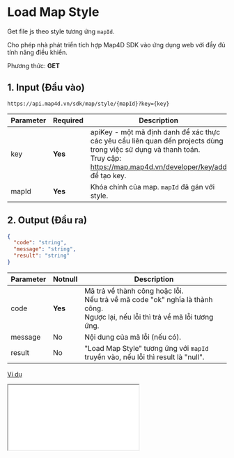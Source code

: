 #  Load Map Style
Get file js theo style tương ứng `mapId`.

Cho phép nhà phát triển tích hợp Map4D SDK vào ứng dụng web với đầy đủ tính năng điều khiển. 

Phương thức: **GET**
## 1. Input (Đầu vào)
```
https://api.map4d.vn/sdk/map/style/{mapId}?key={key}
```
| Parameter | Required | Description                                                                                                                                                                       |
|-----------|----------|-----------------------------------------------------------------------------------------------------------------------------------------------------------------------------------|
| key       |  **Yes** | apiKey - một mã định danh để xác thực các yêu cầu liên quan đến projects dùng trong việc sử dụng và thanh toán. <br>Truy cập: https://map.map4d.vn/developer/key/add để tạo key. |
| mapId     |  **Yes** | Khóa chính của map. `mapId` đã gán với style.                                                                                                                                     |
## 2. Output (Đầu ra)
```json
{
  "code": "string",
  "message": "string",
  "result": "string"
}
```
| Parameter | Notnull | Description                                                                                                                       |
|-----------|---------|-----------------------------------------------------------------------------------------------------------------------------------|
| code      | **Yes** | Mã trả về thành công hoặc lỗi.<br>Nếu trả về mã code "ok" nghĩa là thành công.<br>Ngược lại, nếu lỗi thì trả về mã lỗi tương ứng. |
| message   |    No   | Nội dung của mã lỗi (nếu có).                                                                                                     |
| result    |    No   | "Load Map Style" tương ứng với `mapId` truyền vào, nếu lỗi thì result là "null".                                                  |

[Ví dụ](./examples/v1.0/placedetail.html)
<iframe src="./examples/v1.0/placedetail.html"> </iframe>
